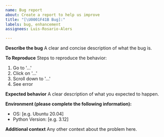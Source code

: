 ```yaml
---
name: Bug report
about: Create a report to help us improve
title: "[\U0001F41B Bug]:"
labels: bug, enhancement
assignees: Luis-Rosario-Alers

---
```


**Describe the bug**
A clear and concise description of what the bug is.

**To Reproduce**
Steps to reproduce the behavior:
1. Go to '...'
2. Click on '...'
3. Scroll down to '...'
4. See error

**Expected behavior**
A clear description of what you expected to happen.

**Environment (please complete the following information):**
- OS: [e.g. Ubuntu 20.04]
- Python Version: [e.g. 3.12]

**Additional context**
Any other context about the problem here.
